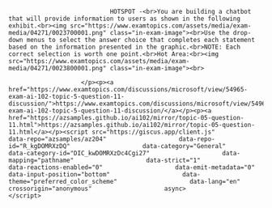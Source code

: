 <p class="card-text">
							
								HOTSPOT -<br>You are building a chatbot that will provide information to users as shown in the following exhibit.<br><img src="https://www.examtopics.com/assets/media/exam-media/04271/0023700001.png" class="in-exam-image"><br>Use the drop-down menus to select the answer choice that completes each statement based on the information presented in the graphic.<br>NOTE: Each correct selection is worth one point.<br>Hot Area:<br><img src="https://www.examtopics.com/assets/media/exam-media/04271/0023800001.png" class="in-exam-image"><br>
							
						</p><p><a href="https://www.examtopics.com/discussions/microsoft/view/54965-exam-ai-102-topic-5-question-11-discussion/">https://www.examtopics.com/discussions/microsoft/view/54965-exam-ai-102-topic-5-question-11-discussion/</a></p><p><a href="https://azsamples.github.io/ai102/mirror/topic-05-question-11.html">https://azsamples.github.io/ai102/mirror/topic-05-question-11.html</a></p><script src="https://giscus.app/client.js"                    data-repo="azsamples/az204"                    data-repo-id="R_kgDOMRXzDQ"                    data-category="General"                    data-category-id="DIC_kwDOMRXzDc4Cgi27"                    data-mapping="pathname"                    data-strict="1"                    data-reactions-enabled="0"                    data-emit-metadata="0"                    data-input-position="bottom"                    data-theme="preferred_color_scheme"                    data-lang="en"                    crossorigin="anonymous"                    async>                    </script>